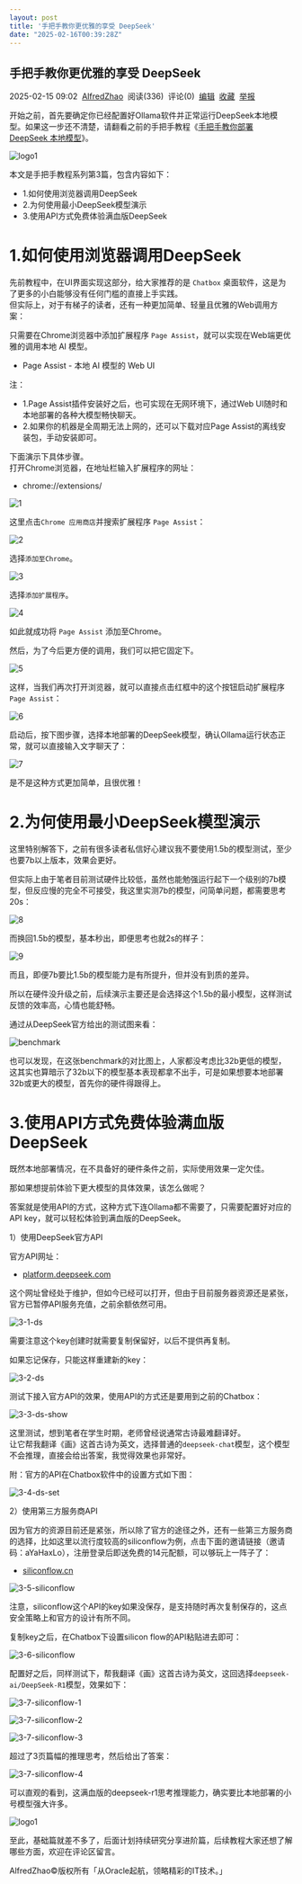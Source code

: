 ```yaml
---
layout: post
title: '手把手教你更优雅的享受 DeepSeek'
date: "2025-02-16T00:39:28Z"
---
```

手把手教你更优雅的享受 DeepSeek
--------------------

2025-02-15 09:02  [AlfredZhao](https://www.cnblogs.com/jyzhao)  阅读(336)  评论(0)  [编辑](https://i.cnblogs.com/EditPosts.aspx?postid=18716495)  [收藏](javascript:void\(0\))  [举报](javascript:void\(0\))

开始之前，首先要确定你已经配置好Ollama软件并正常运行DeepSeek本地模型。如果这一步还不清楚，请翻看之前的手把手教程《[手把手教你部署 DeepSeek 本地模型](https://mp.weixin.qq.com/s/AgQkyzV7cr-gUsfTqP7mFg?token=334328943&lang=zh_CN)》。

![logo1](https://img2023.cnblogs.com/blog/635610/202502/635610-20250215090208263-1269773954.png)

本文是手把手教程系列第3篇，包含内容如下：

*   1.如何使用浏览器调用DeepSeek
*   2.为何使用最小DeepSeek模型演示
*   3.使用API方式免费体验满血版DeepSeek

1.如何使用浏览器调用DeepSeek
===================

先前教程中，在UI界面实现这部分，给大家推荐的是 `Chatbox` 桌面软件，这是为了更多的小白能够没有任何门槛的直接上手实践。  
但实际上，对于有梯子的读者，还有一种更加简单、轻量且优雅的Web调用方案：

只需要在Chrome浏览器中添加扩展程序 `Page Assist`，就可以实现在Web端更优雅的调用本地 AI 模型。

*   Page Assist - 本地 AI 模型的 Web UI

注：

*   1.Page Assist插件安装好之后，也可实现在无网环境下，通过Web UI随时和本地部署的各种大模型畅快聊天。
*   2.如果你的机器是全周期无法上网的，还可以下载对应Page Assist的离线安装包，手动安装即可。

下面演示下具体步骤。  
打开Chrome浏览器，在地址栏输入扩展程序的网址：

*   chrome://extensions/

![1](https://img2023.cnblogs.com/blog/635610/202502/635610-20250215090208264-264999530.png)

这里点击`Chrome 应用商店`并搜索扩展程序 `Page Assist`：

![2](https://img2023.cnblogs.com/blog/635610/202502/635610-20250215090208609-1124629548.png)

选择`添加至Chrome`。

![3](https://img2023.cnblogs.com/blog/635610/202502/635610-20250215090208264-2146421027.png)

选择`添加扩展程序`。

![4](https://img2023.cnblogs.com/blog/635610/202502/635610-20250215090208263-518738724.png)

如此就成功将 `Page Assist` 添加至Chrome。

然后，为了今后更方便的调用，我们可以把它固定下。

![5](https://img2023.cnblogs.com/blog/635610/202502/635610-20250215090208264-510483068.png)

这样，当我们再次打开浏览器，就可以直接点击红框中的这个按钮启动扩展程序 `Page Assist`：

![6](https://img2023.cnblogs.com/blog/635610/202502/635610-20250215090208636-1580873481.png)

启动后，按下图步骤，选择本地部署的DeepSeek模型，确认Ollama运行状态正常，就可以直接输入文字聊天了：

![7](https://img2023.cnblogs.com/blog/635610/202502/635610-20250215090208665-1961440063.png)

是不是这种方式更加简单，且很优雅！

2.为何使用最小DeepSeek模型演示
====================

这里特别解答下，之前有很多读者私信好心建议我不要使用1.5b的模型测试，至少也要7b以上版本，效果会更好。

但实际上由于笔者目前测试硬件比较低，虽然也能勉强运行起下一个级别的7b模型，但反应慢的完全不可接受，我这里实测7b的模型，问简单问题，都需要思考20s：

![8](https://img2023.cnblogs.com/blog/635610/202502/635610-20250215090208447-1027124779.png)

而换回1.5b的模型，基本秒出，即便思考也就2s的样子：

![9](https://img2023.cnblogs.com/blog/635610/202502/635610-20250215090208484-68871168.png)

而且，即便7b要比1.5b的模型能力是有所提升，但并没有到质的差异。

所以在硬件没升级之前，后续演示主要还是会选择这个1.5b的最小模型，这样测试反馈的效率高，心情也能舒畅。

通过从DeepSeek官方给出的测试图来看：

![benchmark](https://img2023.cnblogs.com/blog/635610/202502/635610-20250215090208866-885503213.jpg)

也可以发现，在这张benchmark的对比图上，人家都没考虑比32b更低的模型，这其实也算暗示了32b以下的模型基本表现都拿不出手，可是如果想要本地部署32b或更大的模型，首先你的硬件得跟得上。

3.使用API方式免费体验满血版DeepSeek
========================

既然本地部署情况，在不具备好的硬件条件之前，实际使用效果一定欠佳。

那如果想提前体验下更大模型的具体效果，该怎么做呢？

答案就是使用API的方式，这种方式下连Ollama都不需要了，只需要配置好对应的API key，就可以轻松体验到满血版的DeepSeek。

1）使用DeepSeek官方API

官方API网址：

*   [platform.deepseek.com](https://platform.deepseek.com/api_keys)

这个网址曾经处于维护，但如今已经可以打开，但由于目前服务器资源还是紧张，官方已暂停API服务充值，之前余额依然可用。

![3-1-ds](https://img2023.cnblogs.com/blog/635610/202502/635610-20250215090208430-1884230046.png)

需要注意这个key创建时就需要复制保留好，以后不提供再复制。

如果忘记保存，只能这样重建新的key：

![3-2-ds](https://img2023.cnblogs.com/blog/635610/202502/635610-20250215090208278-631830554.png)

测试下接入官方API的效果，使用API的方式还是要用到之前的Chatbox：

![3-3-ds-show](https://img2023.cnblogs.com/blog/635610/202502/635610-20250215090208587-435717257.png)

这里测试，想到笔者在学生时期，老师曾经说通常古诗最难翻译好。  
让它帮我翻译《画》这首古诗为英文，选择普通的`deepseek-chat`模型，这个模型不会推理，直接会给出答案，我觉得效果也非常好。

附：官方的API在Chatbox软件中的设置方式如下图：

![3-4-ds-set](https://img2023.cnblogs.com/blog/635610/202502/635610-20250215090208502-709409978.png)

2）使用第三方服务商API

因为官方的资源目前还是紧张，所以除了官方的途径之外，还有一些第三方服务商的选择，比如这里以流行度较高的siliconflow为例，点击下面的邀请链接（邀请码：aYaHaxLo），注册登录后即送免费的14元配额，可以够玩上一阵子了：

*   [siliconflow.cn](https://cloud.siliconflow.cn/i/aYaHaxLo)

![3-5-siliconflow](https://img2023.cnblogs.com/blog/635610/202502/635610-20250215090209090-1680233823.png)

注意，siliconflow这个API的key如果没保存，是支持随时再次复制保存的，这点安全策略上和官方的设计有所不同。

复制key之后，在Chatbox下设置silicon flow的API粘贴进去即可：

![3-6-siliconflow](https://img2023.cnblogs.com/blog/635610/202502/635610-20250215090208598-1450840235.png)

配置好之后，同样测试下，帮我翻译《画》这首古诗为英文，这回选择`deepseek-ai/DeepSeek-R1`模型，效果如下：

![3-7-siliconflow-1](https://img2023.cnblogs.com/blog/635610/202502/635610-20250215090208766-611123764.png)

![3-7-siliconflow-2](https://img2023.cnblogs.com/blog/635610/202502/635610-20250215090208807-1926346647.png)

![3-7-siliconflow-3](https://img2023.cnblogs.com/blog/635610/202502/635610-20250215090208707-237501273.png)

超过了3页篇幅的推理思考，然后给出了答案：

![3-7-siliconflow-4](https://img2023.cnblogs.com/blog/635610/202502/635610-20250215090208725-1558993276.png)

可以直观的看到，这满血版的deepseek-r1思考推理能力，确实要比本地部署的小号模型强大许多。

![logo1](https://img2023.cnblogs.com/blog/635610/202502/635610-20250215090208263-1269773954.png)

至此，基础篇就差不多了，后面计划持续研究分享进阶篇，后续教程大家还想了解哪些方面，欢迎在评论区留言。

AlfredZhao©版权所有「从Oracle起航，领略精彩的IT技术。」